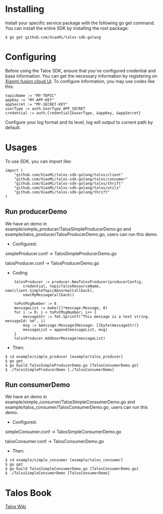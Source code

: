 # Installing

Install your specific service package with the following go get command.
You can install the entire SDK by installing the root package:

`$ go get github.com/XiaoMi/talos-sdk-golang`

# Configuring

Before using the Talos SDK, ensure that you've configured credential and base information.
You can get the necessary information by registering on [Xiaomi fusion cloud UI]().
To configure information, you may use codes like this:

```
topicName := "MY-TOPIC"
appKey := "MY-APP-KEY"
appSecret := "MY-SECRET-KEY"
userType := auth.UserType_APP_SECRET
credential := auth.Credential{&userType, &appKey, &appSecret}
```

Configure your log format and its level, log will output to current path by default.

# Usages

To use SDK, you can import like:

```
import (
	"github.com/XiaoMi/talos-sdk-golang/talos/client"
	"github.com/XiaoMi/talos-sdk-golang/talos/consumer"
	"github.com/XiaoMi/talos-sdk-golang/talos/thrift"
	"github.com/XiaoMi/talos-sdk-golang/talos/utils"
	"github.com/XiaoMi/talos-sdk-golang/thrift"
)

```

## Run producerDemo

We have an demo in example/simple_producer/TalosSimpleProducerDemo.go and example/talos_producer/TalosProducerDemo.go, users can run this demo.

* Configured:

simpleProducer.conf -> TalosSimpleProducerDemo.go

talosProducer.conf -> TalosProducerDemo.go

* Coding

```
    talosProducer := producer.NewTalosProducer(producerConfig,
		credential, topicTalosResourceName, new(client.SimpleTopicAbnormalCallback),
		new(MyMessageCallback))

	toPutMsgNumber := 8
	messageList := make([]*message.Message, 0)
	for i := 0; i < toPutMsgNumber; i++ {
		messageStr := fmt.Sprintf("This message is a text string. messageId: %d", i)
		msg := &message.Message{Message: []byte(messageStr)}
		messageList = append(messageList, msg)
	}
	talosProducer.AddUserMessage(messageList)
```

* Then:

```
$ cd example/simple_producer [example/talos_producer]
$ go get
$ go build TalosSimpleProducerDemo.go [TalosConsumerDemo.go]
$ ./TalosSimpleProducerDemo [./TalosConsumerDemo]
```

## Run consumerDemo

We have an demo in example/simple_consumer/TalosSimpleConsumerDemo.go and example/talos_consumer/TalosConsumerDemo.go, users can run this demo.

* Configured:

simpleConsumer.conf -> TalosSimpleConsumerDemo.go

talosConsumer.conf -> TalosConsumerDemo.go

* Then:

```
$ cd example/simple_consumer [example/talos_consumer]
$ go get
$ go build TalosSimpleConsumerDemo.go [TalosConsumerDemo.go]
$ ./TalosSimpleConsumerDemo [TalosConsumerDemo]
```

# Talos Book

  [Talos Wiki](http://docs.api.xiaomi.com/talos/index.html)